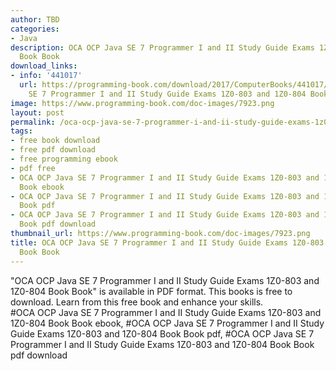 ```yaml
---
author: TBD
categories:
- Java
description: OCA OCP Java SE 7 Programmer I and II Study Guide Exams 1Z0-803 and 1Z0-804
  Book Book
download_links:
- info: '441017'
  url: https://programming-book.com/download/2017/ComputerBooks/441017/OCA OCP Java
    SE 7 Programmer I and II Study Guide Exams 1Z0-803 and 1Z0-804 Book.pdf
image: https://www.programming-book.com/doc-images/7923.png
layout: post
permalink: /oca-ocp-java-se-7-programmer-i-and-ii-study-guide-exams-1z0-803-and-1z0-804-book.html
tags:
- free book download
- free pdf download
- free programming ebook
- pdf free
- OCA OCP Java SE 7 Programmer I and II Study Guide Exams 1Z0-803 and 1Z0-804 Book
  Book ebook
- OCA OCP Java SE 7 Programmer I and II Study Guide Exams 1Z0-803 and 1Z0-804 Book
  Book pdf
- OCA OCP Java SE 7 Programmer I and II Study Guide Exams 1Z0-803 and 1Z0-804 Book
  Book pdf download
thumbnail_url: https://www.programming-book.com/doc-images/7923.png
title: OCA OCP Java SE 7 Programmer I and II Study Guide Exams 1Z0-803 and 1Z0-804
  Book Book
---
```


 
<div class="item-desc text-justify">
  "OCA OCP Java SE 7 Programmer I and II Study Guide Exams 1Z0-803 and 1Z0-804 Book Book" is available in PDF format. This books is free to download. Learn from this free book and enhance your skills.
  <br>
  #OCA OCP Java SE 7 Programmer I and II Study Guide Exams 1Z0-803 and 1Z0-804 Book Book ebook, #OCA OCP Java SE 7 Programmer I and II Study Guide Exams 1Z0-803 and 1Z0-804 Book Book pdf, #OCA OCP Java SE 7 Programmer I and II Study Guide Exams 1Z0-803 and 1Z0-804 Book Book pdf download
</div>